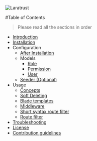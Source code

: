 ![Laratrust](http://i.imgur.com/7yWsc9J.png?1)

#Table of Contents

> Please read all the sections in order

- [Introduction](README.md)
- [Installation](installation.md)
- Configuration
   - [After Installation](config.md)
   - Models
       - [Role](role.md)
       - [Permission](permission.md)
       - [User](user.md)
   - [Seeder (Optional)](seeder.md)
- Usage 
  - [Concepts](concepts.md)
  - [Soft Deleting](soft-deleting.md)
  - [Blade templates](blade.md)
  - [Middleware](middleware.md)
  - [Short syntax route filter](short-route.md)
  - [Route filter](route-filter.md)
- [Troubleshooting](troubleshooting.md)
- [License](license.md)
- [Contribution guidelines](contribution-guidelines.md)
